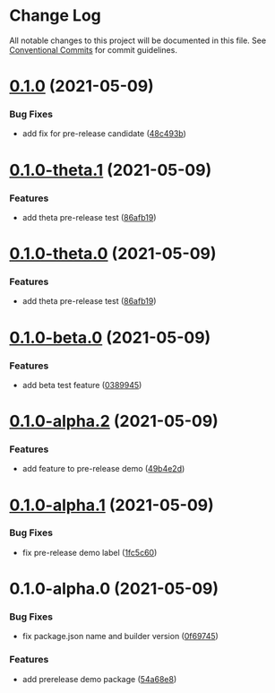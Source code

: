 # Change Log

All notable changes to this project will be documented in this file.
See [Conventional Commits](https://conventionalcommits.org) for commit guidelines.

# [0.1.0](https://github.com/rupert-ong/monorepo-components/compare/@rupertong/base-demo-prerelease@0.1.0-theta.1...@rupertong/base-demo-prerelease@0.1.0) (2021-05-09)

### Bug Fixes

- add fix for pre-release candidate ([48c493b](https://github.com/rupert-ong/monorepo-components/commit/48c493b3b95b7e9856941c7dd2b79c4b72c0ef8b))

# [0.1.0-theta.1](https://github.com/rupert-ong/monorepo-components/compare/@rupertong/base-demo-prerelease@0.1.0-beta.0...@rupertong/base-demo-prerelease@0.1.0-theta.1) (2021-05-09)

### Features

- add theta pre-release test ([86afb19](https://github.com/rupert-ong/monorepo-components/commit/86afb19363722d7891ddba9d870ad1f0b73b2da0))

# [0.1.0-theta.0](https://github.com/rupert-ong/monorepo-components/compare/@rupertong/base-demo-prerelease@0.1.0-beta.0...@rupertong/base-demo-prerelease@0.1.0-theta.0) (2021-05-09)

### Features

- add theta pre-release test ([86afb19](https://github.com/rupert-ong/monorepo-components/commit/86afb19363722d7891ddba9d870ad1f0b73b2da0))

# [0.1.0-beta.0](https://github.com/rupert-ong/monorepo-components/compare/@rupertong/base-demo-prerelease@0.1.0-alpha.2...@rupertong/base-demo-prerelease@0.1.0-beta.0) (2021-05-09)

### Features

- add beta test feature ([0389945](https://github.com/rupert-ong/monorepo-components/commit/03899451bf376aee678d0eab62fed804a3ce1220))

# [0.1.0-alpha.2](https://github.com/rupert-ong/monorepo-components/compare/@rupertong/base-demo-prerelease@0.1.0-alpha.1...@rupertong/base-demo-prerelease@0.1.0-alpha.2) (2021-05-09)

### Features

- add feature to pre-release demo ([49b4e2d](https://github.com/rupert-ong/monorepo-components/commit/49b4e2d4f45203529b2d7b9e654efee8ef59c10d))

# [0.1.0-alpha.1](https://github.com/rupert-ong/monorepo-components/compare/@rupertong/base-demo-prerelease@0.1.0-alpha.0...@rupertong/base-demo-prerelease@0.1.0-alpha.1) (2021-05-09)

### Bug Fixes

- fix pre-release demo label ([1fc5c60](https://github.com/rupert-ong/monorepo-components/commit/1fc5c60eaa46ee36aafbc0c74871bc96262f5fec))

# 0.1.0-alpha.0 (2021-05-09)

### Bug Fixes

- fix package.json name and builder version ([0f69745](https://github.com/rupert-ong/monorepo-components/commit/0f697459637f31625fedd3ba3e2cfa6ca5381338))

### Features

- add prerelease demo package ([54a68e8](https://github.com/rupert-ong/monorepo-components/commit/54a68e89d5c00016f6a52699f7a9fb16e967fe16))
